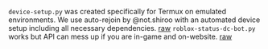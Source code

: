 `device-setup.py` was created specifically for Termux on emulated environments. We use auto-rejoin by @not.shiroo with an automated device setup including all necessary dependencies. [raw](https://raw.githubusercontent.com/7Boxes/Externals/refs/heads/main/device-setup.py)
`roblox-status-dc-bot.py` works but API can mess up if you are in-game and on-website. [raw](https://raw.githubusercontent.com/7Boxes/Externals/refs/heads/main/roblox-status-dc-bot.py)
